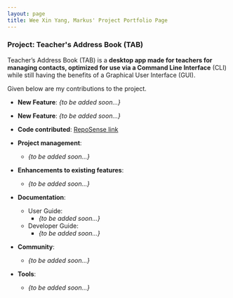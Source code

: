 ```yaml
---
layout: page
title: Wee Xin Yang, Markus' Project Portfolio Page
---
```


### Project: Teacher's Address Book (TAB)

Teacher’s Address Book (TAB) is a **desktop app made for teachers for managing contacts, optimized for use via a Command Line Interface** (CLI) while still having the benefits of a Graphical User Interface (GUI).

Given below are my contributions to the project.

* **New Feature**: _{to be added soon...}_
* **New Feature**: _{to be added soon...}_
* **Code contributed**: [RepoSense link](https://nus-cs2103-ay2223s1.github.io/tp-dashboard/?search=guowei42&breakdown=true)

* **Project management**:
    * _{to be added soon...}_

* **Enhancements to existing features**:
    * _{to be added soon...}_

* **Documentation**:
    * User Guide:
        * _{to be added soon...}_
    * Developer Guide:
        * _{to be added soon...}_

* **Community**:
    * _{to be added soon...}_

* **Tools**:
    * _{to be added soon...}_